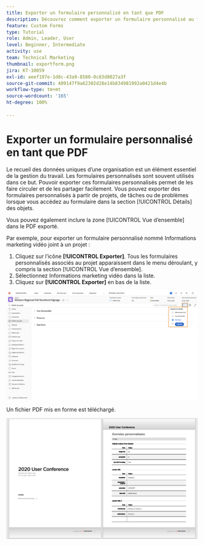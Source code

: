 ```yaml
---
title: Exporter un formulaire personnalisé en tant que PDF
description: Découvrez comment exporter un formulaire personnalisé au format PDF pour partager facilement des informations avec d’autres.
feature: Custom Forms
type: Tutorial
role: Admin, Leader, User
level: Beginner, Intermediate
activity: use
team: Technical Marketing
thumbnail: exportform.png
jira: KT-10059
exl-id: aeef197e-1d8c-43a9-8580-0c83d8027a3f
source-git-commit: 409147f9a62302d28e14b834981992a0421d4e4b
workflow-type: tm+mt
source-wordcount: '165'
ht-degree: 100%

---
```


# Exporter un formulaire personnalisé en tant que PDF

Le recueil des données uniques d’une organisation est un élément essentiel de la gestion du travail. Les formulaires personnalisés sont souvent utilisés dans ce but. Pouvoir exporter ces formulaires personnalisés permet de les faire circuler et de les partager facilement. Vous pouvez exporter des formulaires personnalisés à partir de projets, de tâches ou de problèmes lorsque vous accédez au formulaire dans la section [!UICONTROL Détails] des objets.

Vous pouvez également inclure la zone [!UICONTROL Vue d’ensemble] dans le PDF exporté.

Par exemple, pour exporter un formulaire personnalisé nommé Informations marketing vidéo joint à un projet :

1. Cliquez sur l’icône **[!UICONTROL Exporter]**. Tous les formulaires personnalisés associés au projet apparaissent dans le menu déroulant, y compris la section [!UICONTROL Vue d’ensemble].
1. Sélectionnez Informations marketing vidéo dans la liste.
1. Cliquez sur **[!UICONTROL Exporter]** en bas de la liste.

![Options d’export de formulaires personnalisés](assets/custom-forms-export-1.png)

Un fichier PDF mis en forme est téléchargé.

![Exemple de formulaire personnalisé exporté](assets/custom-forms-export-2.png)

